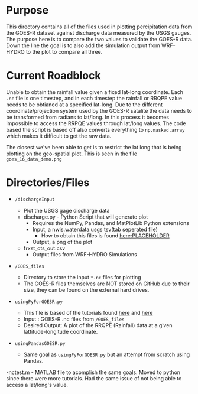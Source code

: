 # Purpose

This directory contains all of the files used in plotting percipitation data from the GOES-R dataset against discharge data measured by the USGS gauges. The purpose here is to compare the two values to validate the GOES-R data. Down the line the goal is to also add the simulation output from WRF-HYDRO to the plot to compare all three.

# Current Roadblock
Unable to obtain the rainfall value given a fixed lat-long coordinate. Each `.nc` file is one timestep, and in each timestep the rainfall or RRQPE value needs to be obtianed at a specified lat-long. Due to the different coordinate/projection system used by the GOES-R satalite the data needs to be transformed from radians to lat/long. In this process it becomes impossible to access the RRPQE values through lat/long values. The code based the script is based off also converts everything to  `np.masked.array` which makes it difficult to get the raw data.

The closest we've been able to get is to restrict the lat long that is being plotting on the geo-spatial plot. This is seen in the file `goes_16_data_demo.png`

# Directories/Files

- `/dischargeInput`
    - Plot the USGS gage discharge data
    - discharge.py - Python Script that will generate plot
        - Requires the NumPy, Pandas, and MatPlotLib Python extensions
        - Input, a nwis.waterdata.usgs tsv(tab seperated file)
            - How to obtain this files is found [here:PLACEHOLDER](PLACEHOLDER)
        - Output, a png of the plot
    - frxst_ots_out.csv
        - Output files from WRF-HYDRO Simulations

- `/GOES_files`
    - Directory to store the input `*.nc` files for plotting
    - The GOES-R files themselves are NOT stored on GitHub due to their size, they can be found on the external hard drives.

- `usingPyForGOESR.py`
    - This file is based of the tutorials found [here](https://makersportal.com/blog/2019/7/8/satellite-imagery-analysis-in-python-part-i-goes-16-data-netcdf-files-and-the-basemap-toolkit) and [here](https://makersportal.com/blog/2018/11/25/goes-r-satellite-latitude-and-longitude-grid-projection-algorithm)
    - Input : GOES-R .nc files from `/GOES_files`
    - Desired Output: A plot of the RRQPE (Rainfall) data at a given lattitude-longitude coordinate.

- `usingPandasGOESR.py`
    - Same goal as `usingPyForGOESR.py` but an attempt from scratch using Pandas.

-nctest.m
    - MATLAB file to acomplish the same goals. Moved to python since there were more tutorials. Had the same issue of not being able to access a lat/long's value.